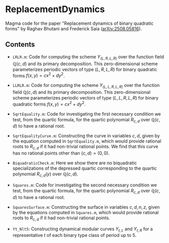 # ReplacementDynamics
Magma code for the paper "Replacement dynamics of binary quadratic forms" by Raghav Bhutani and Frederick Saia ([arXiv:2508.05816](https://arxiv.org/abs/2508.05816)).

## Contents

- `LRLR.m`: Code for computing the scheme $Y_{(L,R,L,R)}$ over the function field $\mathbb{Q}(c,d)$ and its primary decomposition. This zero-dimensional scheme parameterizes periodic vectors of type $(L,R,L,R)$ for binary quadratic forms $f(x,y) = cx^2+dy^2$. 

- `LLRLR.m`: Code for computing the scheme $Y_{(L,L,R,L,R)}$ over the function field $\mathbb{Q}(c,d)$ and its primary decomposition. This zero-dimensional scheme parameterizes periodic vectors of type $(L,L,R,L,R)$ for binary quadratic forms $f(x,y) = cx^2+dy^2$.

- `SqrtEquality.m`: Code for investigating the first necessary condition we test, from the quartic formula, for the quartic polynomial $R_{c,d}$ over $\mathbb{Q}(c,d)$ to have a rational root.

- `SqrtEqualityCurve.m`: Constructing the curve in variables $c, d$, given by the equation computed in `SqrtEquality.m`, which would provide rational roots to $R_{c,d}$ if it had non-trivial rational points. We find that this curve has no rational points other than $(c,d) = (0,0)$. 

- `BiquadraticCheck.m`: Here we show there are no biquadratic specializations of the depressed quartic corresponding to the quartic polynomial $R_{c,d}(y)$ over $\mathbb{Q}(c,d)$.

- `Squares.m`: Code for investigating the second necessary condition we test, from the quartic formula, for the quartic polynomial $R_{c,d}$ over $\mathbb{Q}(c,d)$ to have a rational root.

- `SquaresSurface.m`: Constructing the surface in variables $c, d, n, z$, given by the equations computed in `Squares.m`, which would provide rational roots to $R_{c,d}$ if it had non-trivial rational points.

- `Yt_Nlt5`: Constructing dynamical modular curves $Y_{t,L}$ and $Y_{t,R}$ for a representative $t$ of each binary type class of period up to $5$. 
